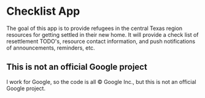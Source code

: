 # Checklist App

The goal of this app is to provide refugees in the central Texas region
resources for getting settled in their new home. It will provide a check list
of resettlement TODO's, resource contact information, and push notifications of
announcements, reminders, etc.

## This is not an official Google project

I work for Google, so the code is all &copy; Google Inc., but this is not an
official Google project.
